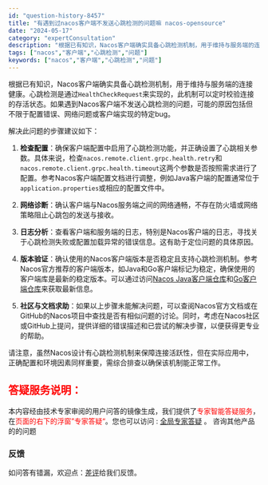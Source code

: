 ```yaml
---
id: "question-history-8457"
title: "有遇到过nacos客户端不发送心跳检测的问题嘛 nacos-opensource"
date: "2024-05-17"
category: "expertConsultation"
description: "根据已有知识，Nacos客户端确实具备心跳检测机制，用于维持与服务端的连接健康。心跳检测是通过`HealthCheckRequest`来实现的，此机制可以定时校验连接的存活状态。如果遇到Nacos客户端不发送心跳检测的问题，可能的原因包括但不限于配置错误、网络问题或客户端实现的特定bug。解决此问题"
tags: ["nacos","客户端","心跳检测","问题"]
keywords: ["nacos","客户端","心跳检测","问题"]
---
```


根据已有知识，Nacos客户端确实具备心跳检测机制，用于维持与服务端的连接健康。心跳检测是通过`HealthCheckRequest`来实现的，此机制可以定时校验连接的存活状态。如果遇到Nacos客户端不发送心跳检测的问题，可能的原因包括但不限于配置错误、网络问题或客户端实现的特定bug。

解决此问题的步骤建议如下：

1. **检查配置**：确保客户端配置中启用了心跳检测功能，并正确设置了心跳相关参数。具体来说，检查`nacos.remote.client.grpc.health.retry`和`nacos.remote.client.grpc.health.timeout`这两个参数是否按照需求进行了配置。参考Nacos客户端配置文档进行调整，例如Java客户端的配置通常位于`application.properties`或相应的配置文件中。

2. **网络诊断**：确认客户端与Nacos服务端之间的网络通畅，不存在防火墙或网络策略阻止心跳包的发送与接收。

3. **日志分析**：查看客户端和服务端的日志，特别是Nacos客户端的日志，寻找关于心跳检测失败或配置加载异常的错误信息。这有助于定位问题的具体原因。

4. **版本验证**：确认使用的Nacos客户端版本是否稳定且支持心跳检测机制。参考Nacos官方推荐的客户端版本，如Java和Go客户端标记为稳定，确保使用的客户端库是最新的稳定版本。可以通过访问[Nacos Java客户端仓库](https://github.com/alibaba/nacos/tree/develop/client)和[Go客户端仓库](https://github.com/nacos-group/nacos-sdk-go)来获取最新信息。

5. **社区与文档求助**：如果以上步骤未能解决问题，可以查阅Nacos官方文档或在GitHub的Nacos项目中查找是否有相似问题的讨论。同时，考虑在Nacos社区或GitHub上提问，提供详细的错误描述和已尝试的解决步骤，以便获得更专业的帮助。

请注意，虽然Nacos设计有心跳检测机制来保障连接活跃性，但在实际应用中，正确配置和环境因素同样重要，需综合排查以确保该机制能正常工作。
## <font color="#FF0000">答疑服务说明：</font> 

本内容经由技术专家审阅的用户问答的镜像生成，我们提供了<font color="#FF0000">专家智能答疑服务</font>，在<font color="#FF0000">页面的右下的浮窗”专家答疑“</font>。您也可以访问 : [全局专家答疑](https://opensource.alibaba.com/chatBot) 。 咨询其他产品的的问题

### 反馈
如问答有错漏，欢迎点：[差评](https://ai.nacos.io/user/feedbackByEnhancerGradePOJOID?enhancerGradePOJOId=13674)给我们反馈。
